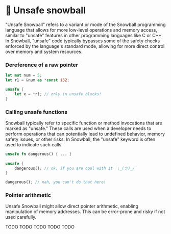 # 🔫 Unsafe snowball

"Unsafe Snowball" refers to a variant or mode of the Snowball programming language that allows for more low-level operations and memory access, similar to "unsafe" features in other programming languages like C or C++. In Snowball, "unsafe" code typically bypasses some of the safety checks enforced by the language's standard mode, allowing for more direct control over memory and system resources.



### Dereference of a raw pointer

```rust
let mut num = 5;
let r1 = &num as *const i32;

unsafe {
    let x = *r1; // only in unsafe blocks!
}
```

### Calling unsafe functions

Snowball typically refer to specific function or method invocations that are marked as "unsafe." These calls are used when a developer needs to perform operations that can potentially lead to undefined behavior, memory safety issues, or other risks. In Snowball, the "unsafe" keyword is often used to indicate such calls.

```rust
unsafe fn dangerous() { ... }
    
unsafe {
    dangerous(); // ok, if you are cool with it ¯\_(ツ)_/¯
}

dangerous(); // nah, you can't do that here!
```

### Pointer arithmetic

Unsafe Snowball might allow direct pointer arithmetic, enabling manipulation of memory addresses. This can be error-prone and risky if not used carefully.

TODO TODO TODO TODO TODO
